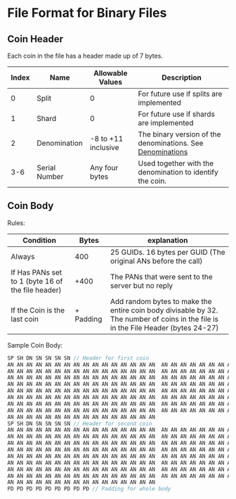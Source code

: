 # File Format for Binary Files

## Coin Header
Each coin in the file has a header made up of 7 bytes. 

Index | Name | Allowable Values | Description
---|---|---|---
0 | Split | 0 | For future use if splits are implemented
1 |Shard | 0 | For future use if shards are implemented
2 | Denomination | -8 to +11 inclusive | The binary version of the denominations. See [Denominations](denominations.md)
3-6 | Serial Number | Any four bytes | Used together with the denomination to identify the coin. 

## Coin Body

Rules:

Condition | Bytes | explanation
---|---|---
Always | 400  | 25 GUIDs. 16 bytes per GUID (The original ANs before the call)
If Has PANs set to 1 (byte 16 of the file header) | +400 | The PANs that were sent to the server but no reply
If the Coin is the last coin | + Padding  | Add random bytes to make the entire coin body divisable by 32. The number of coins in the file is in the File Header (bytes 24-27)

<!--
If Coin Type is NFT | +128 | Add 128 Fixed Bytes for the file's Title.
If Coin Type is NFT | +128 | Add 128 Fixed Bytes for the file's Meta Information.
If Coin Type is NFT | + The File Size | The Variable bytes of the file
-->


Sample Coin Body:
```c
SP SH DN SN SN SN SN // Header for first coin
AN AN AN AN AN AN AN AN AN AN AN AN AN AN AN AN  AN AN AN AN AN AN AN AN AN AN AN AN AN AN AN AN  AN AN AN AN AN AN AN AN AN AN AN AN AN AN AN AN   
AN AN AN AN AN AN AN AN AN AN AN AN AN AN AN AN  AN AN AN AN AN AN AN AN AN AN AN AN AN AN AN AN  AN AN AN AN AN AN AN AN AN AN AN AN AN AN AN AN  
AN AN AN AN AN AN AN AN AN AN AN AN AN AN AN AN  AN AN AN AN AN AN AN AN AN AN AN AN AN AN AN AN  AN AN AN AN AN AN AN AN AN AN AN AN AN AN AN AN  
AN AN AN AN AN AN AN AN AN AN AN AN AN AN AN AN  AN AN AN AN AN AN AN AN AN AN AN AN AN AN AN AN  AN AN AN AN AN AN AN AN AN AN AN AN AN AN AN AN  
AN AN AN AN AN AN AN AN AN AN AN AN AN AN AN AN  AN AN AN AN AN AN AN AN AN AN AN AN AN AN AN AN  AN AN AN AN AN AN AN AN AN AN AN AN AN AN AN AN  
AN AN AN AN AN AN AN AN AN AN AN AN AN AN AN AN  AN AN AN AN AN AN AN AN AN AN AN AN AN AN AN AN  AN AN AN AN AN AN AN AN AN AN AN AN AN AN AN AN  
AN AN AN AN AN AN AN AN AN AN AN AN AN AN AN AN  AN AN AN AN AN AN AN AN AN AN AN AN AN AN AN AN  AN AN AN AN AN AN AN AN AN AN AN AN AN AN AN AN  
AN AN AN AN AN AN AN AN AN AN AN AN AN AN AN AN  AN AN AN AN AN AN AN AN AN AN AN AN AN AN AN AN  AN AN AN AN AN AN AN AN AN AN AN AN AN AN AN AN  
AN AN AN AN AN AN AN AN AN AN AN AN AN AN AN AN
SP SH DN SN SN SN SN // Header for second coin
AN AN AN AN AN AN AN AN AN AN AN AN AN AN AN AN  AN AN AN AN AN AN AN AN AN AN AN AN AN AN AN AN  AN AN AN AN AN AN AN AN AN AN AN AN AN AN AN AN   
AN AN AN AN AN AN AN AN AN AN AN AN AN AN AN AN  AN AN AN AN AN AN AN AN AN AN AN AN AN AN AN AN  AN AN AN AN AN AN AN AN AN AN AN AN AN AN AN AN  
AN AN AN AN AN AN AN AN AN AN AN AN AN AN AN AN  AN AN AN AN AN AN AN AN AN AN AN AN AN AN AN AN  AN AN AN AN AN AN AN AN AN AN AN AN AN AN AN AN  
AN AN AN AN AN AN AN AN AN AN AN AN AN AN AN AN  AN AN AN AN AN AN AN AN AN AN AN AN AN AN AN AN  AN AN AN AN AN AN AN AN AN AN AN AN AN AN AN AN  
AN AN AN AN AN AN AN AN AN AN AN AN AN AN AN AN  AN AN AN AN AN AN AN AN AN AN AN AN AN AN AN AN  AN AN AN AN AN AN AN AN AN AN AN AN AN AN AN AN  
AN AN AN AN AN AN AN AN AN AN AN AN AN AN AN AN  AN AN AN AN AN AN AN AN AN AN AN AN AN AN AN AN  AN AN AN AN AN AN AN AN AN AN AN AN AN AN AN AN  
AN AN AN AN AN AN AN AN AN AN AN AN AN AN AN AN  AN AN AN AN AN AN AN AN AN AN AN AN AN AN AN AN  AN AN AN AN AN AN AN AN AN AN AN AN AN AN AN AN  
AN AN AN AN AN AN AN AN AN AN AN AN AN AN AN AN  AN AN AN AN AN AN AN AN AN AN AN AN AN AN AN AN  AN AN AN AN AN AN AN AN AN AN AN AN AN AN AN AN  
AN AN AN AN AN AN AN AN AN AN AN AN AN AN AN AN  
PD PD PD PD PD PD PD PD PD // Padding for whole body 
```
